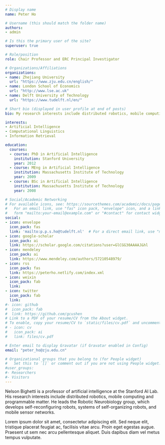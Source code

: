 ```yaml
---
# Display name
name: Peter Ho

# Username (this should match the folder name)
authors:
- admin

# Is this the primary user of the site?
superuser: true

# Role/position
role: Chair Professor and ERC Principal Investigator

# Organizations/Affiliations
organizations:
- name: Zhejiang University
  url: "https://www.zju.edu.cn/english/"
- name: London School of Economics
  url: "http://www.lse.ac.uk"
- name: Delft University of Technology
  url: "https://www.tudelft.nl/en/"

# Short bio (displayed in user profile at end of posts)
bio: My research interests include distributed robotics, mobile computing and programmable matter.

interests:
- Artificial Intelligence
- Computational Linguistics
- Information Retrieval

education:
  courses:
  - course: PhD in Artificial Intelligence
    institution: Stanford University
    year: 2012
  - course: MEng in Artificial Intelligence
    institution: Massachusetts Institute of Technology
    year: 2009
  - course: BSc in Artificial Intelligence
    institution: Massachusetts Institute of Technology
    year: 2008

# Social/Academic Networking
# For available icons, see: https://sourcethemes.com/academic/docs/page-builder/#icons
#   For an email link, use "fas" icon pack, "envelope" icon, and a link in the
#   form "mailto:your-email@example.com" or "#contact" for contact widget.
social:
- icon: envelope
  icon_pack: fas
  link: 'mailto:p.p.s.ho@tudelft.nl'  # For a direct email link, use "mailto:test@example.org".
- icon: google-scholar
  icon_pack: ai
  link: https://scholar.google.com/citations?user=GlCGG30AAAAJ&hl
- icon: mendeley
  icon_pack: ai
  link: https://www.mendeley.com/authors/57210548979/
- icon: rss
  icon_pack: fas
  link: https://peterho.netlify.com/index.xml
- icon: weixin
  icon_pack: fab
  link: 
- icon: twitter
  icon_pack: fab
  link: 
#- icon: github
#  icon_pack: fab
#  link: https://github.com/gcushen
# Link to a PDF of your resume/CV from the About widget.
# To enable, copy your resume/CV to `static/files/cv.pdf` and uncomment the lines below.
# - icon: cv
#   icon_pack: ai
#   link: files/cv.pdf

# Enter email to display Gravatar (if Gravatar enabled in Config)
email: "peter_ho@zju.edu.cn"

# Organizational groups that you belong to (for People widget)
#   Set this to `[]` or comment out if you are not using People widget.
#user_groups:
#- Researchers
#- Visitors
---
```


Nelson Bighetti is a professor of artificial intelligence at the Stanford AI Lab. His research interests include distributed robotics, mobile computing and programmable matter. He leads the Robotic Neurobiology group, which develops self-reconfiguring robots, systems of self-organizing robots, and mobile sensor networks.

Lorem ipsum dolor sit amet, consectetur adipiscing elit. Sed neque elit, tristique placerat feugiat ac, facilisis vitae arcu. Proin eget egestas augue. Praesent ut sem nec arcu pellentesque aliquet. Duis dapibus diam vel metus tempus vulputate.
